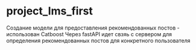 # project_lms_first
Создание модели для предоставления рекомендованных постов - использован Catboost
Через fastAPI идет свзяь с сервером для определения рекомендованных постов для конкретного пользователя
